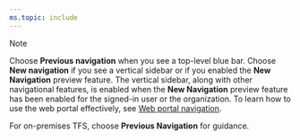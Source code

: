 ```yaml
---
ms.topic: include
---
```


> [!NOTE]
> Choose **Previous navigation** when you see a top-level blue bar. Choose **New navigation** if you see a vertical sidebar or if you enabled the **New Navigation** preview feature. The vertical sidebar, along with other navigational features, is enabled when the **New Navigation** preview feature has been enabled for the signed-in user or the organization. To learn how to use the web portal effectively, see [Web portal navigation](/azure/devops/project/navigation/index).    
> 
> For on-premises TFS, choose **Previous Navigation** for guidance. 
